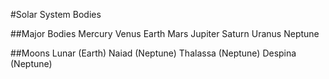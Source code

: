 #Solar System Bodies

##Major Bodies
Mercury
Venus
Earth
Mars
Jupiter
Saturn
Uranus
Neptune

##Moons
Lunar (Earth)
Naiad (Neptune)
Thalassa (Neptune)
Despina (Neptune)